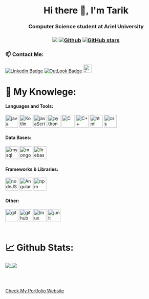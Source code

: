 <h1 align="center">Hi there 👋, I'm Tarik</h1>
<h3 align="center">Computer Science student at Ariel University</h3>

<h3 align="center"> 
  
![](https://visitor-badge.laobi.icu/badge?page_id=6arek212.visitors) 
[![Github](https://img.shields.io/github/followers/6arek212?label=Followers&style=social)](https://github.com/6arek212) 
[![GitHub stars](https://img.shields.io/github/stars/6arek212?label=Stars&style=social)](https://github.com/6arek212)
  
</h3>


<h3> 📫 Contact Me:</h3>



[![Linkedin Badge](https://img.shields.io/badge/linkedin-%230077B5.svg?style=for-the-badge&logo=linkedin&logoColor=white&link=https://www.linkedin.com/in/tarik-husin-706754184/)](https://www.linkedin.com/in/tarik-husin-706754184/)
[![OutLook Badge](https://img.shields.io/badge/tarik.id.10@hotmail.com-0078D4?style=for-the-badge&logo=microsoft-outlook&logoColor=white)](mailto:tarik.id.10@hotmail.com)
<a href="https://www.facebook.com/profile.php?id=100001463364259"><img src="https://img.shields.io/badge/Facebook-%231877F2.svg?style=for-the-badge&logo=Facebook&logoColor=white" alt="facebook" height="25"/></a>


<h1> 🔬 My Knowlege:</h1>
<h4 align="left">Languages and Tools:</h3>
<p align="left"> 
<span>
    <img src="https://img.shields.io/badge/Java-ED8B00?style=for-the-badge&logo=java&logoColor=white" alt="java" height="40"/>
    <img src="https://img.shields.io/badge/kotlin-%230095D5.svg?style=for-the-badge&logo=kotlin&logoColor=white" alt="Kotlin" height="40"/>
    <img src="https://img.shields.io/badge/javascript-%23323330.svg?style=for-the-badge&logo=javascript&logoColor=%23F7DF1E" alt="javaScript" height="40"/>
    <img src="https://img.shields.io/badge/python-3670A0?style=for-the-badge&logo=python&logoColor=ffdd54" alt="python" height="40"/>
    <img src="https://img.shields.io/badge/c-%2300599C.svg?style=for-the-badge&logo=c&logoColor=white" alt="C" height="40"/>
    <img src="https://img.shields.io/badge/c++-%2300599C.svg?style=for-the-badge&logo=c%2B%2B&logoColor=white" alt="C++" height="40"/>
    <img src="https://img.shields.io/badge/html5-%23E34F26.svg?style=for-the-badge&logo=html5&logoColor=white" alt="html" height="40"/>
    <img src="https://img.shields.io/badge/css3-%231572B6.svg?style=for-the-badge&logo=css3&logoColor=white" alt="css" height="40"/> 
</span>


<h4 align="left">Data Bases:</h4>
<span>
      <img src="https://img.shields.io/badge/mysql-%2300f.svg?style=for-the-badge&logo=mysql&logoColor=white" alt="mysql" height="40"/>
      <img src="https://img.shields.io/badge/MongoDB-%234ea94b.svg?style=for-the-badge&logo=mongodb&logoColor=white" alt="mongodb" height="40"/>
      <img src="https://img.shields.io/badge/firebase-%23039BE5.svg?style=for-the-badge&logo=firebase" alt="firebase" height="40"/>
</span>


<h4 align="left">Frameworks & Libraries:</h3>
<span>
    <img src="https://img.shields.io/badge/Node.js-43853D?style=for-the-badge&logo=node.js&logoColor=white" alt="nodeJS" height="40"/>
    <img src="https://img.shields.io/badge/angular-%23DD0031.svg?style=for-the-badge&logo=angular&logoColor=white" alt="Angular" height="40"/>
    <img src="https://img.shields.io/badge/npm-CB3837?style=for-the-badge&logo=npm&logoColor=white" alt="npm" height="40"/>
</span>


  
<h4 align="left">Other:</h3>
<span>
    <img src="https://img.shields.io/badge/Git-F05032?style=for-the-badge&logo=git&logoColor=white" alt="git" height="40"/>
    <img src="https://img.shields.io/badge/GitHub-100000?style=for-the-badge&logo=github&logoColor=white" alt="github" height="40"/>
    <img src="https://img.shields.io/badge/Linux-FCC624?style=for-the-badge&logo=linux&logoColor=black" alt="linux" height="40"/>
    <img src="https://img.shields.io/badge/Junit5-25A162?style=for-the-badge&logo=junit5&logoColor=white" alt="junit" height="40"/>
</span>
</br></br>
</p>
<h1>📈 Github Stats:</h1>
<a href="https://github.com/anuraghazra/github-readme-stats">
  <img align="center" src="https://github-readme-stats.vercel.app/api/top-langs/?username=6arek212&theme=slateorange&layout=compact" />
</a>
<a href="https://github.com/anuraghazra/convoychat">
  <img align="center" src="https://github-readme-stats.vercel.app/api?username=6arek212&show_icons=true&theme=slateorange&layout=compact&line_height=20" />
</a>

</br></br>

<a href="https://resumesnew-bd421.firebaseapp.com/Jj6rmK32b4WUmKpNs2LK">
 Check My Portfolio Website 
</a>



